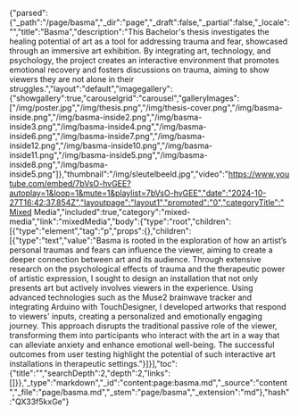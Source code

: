 {"parsed":{"_path":"/page/basma","_dir":"page","_draft":false,"_partial":false,"_locale":"","title":"Basma","description":"This Bachelor's thesis investigates the healing potential of art as a tool for addressing trauma and fear, showcased through an immersive art exhibition. By integrating art, technology, and psychology, the project creates an interactive environment that promotes emotional recovery and fosters discussions on trauma, aiming to show viewers they are not alone in their struggles.","layout":"default","imagegallery":{"showgallery":true,"carouselgrid":"carousel","galleryImages":["/img/poster.jpg","/img/thesis.png","/img/thesis-cover.png","/img/basma-inside.png","/img/basma-inside2.png","/img/basma-inside3.png","/img/basma-inside4.png","/img/basma-inside6.png","/img/basma-inside7.png","/img/basma-inside12.png","/img/basma-inside10.png","/img/basma-inside11.png","/img/basma-inside5.png","/img/basma-inside8.png","/img/basma-inside5.png"]},"thumbnail":"/img/sleutelbeeld.jpg","video":"https://www.youtube.com/embed/7bVsO-hvGEE?autoplay=1&loop=1&mute=1&playlist=7bVsO-hvGEE","date":"2024-10-27T16:42:37.854Z","layoutpage":"layout1","promoted":"0","categoryTitle":"Mixed Media","included":true,"category":"mixed-media","link":"mixedMedia","body":{"type":"root","children":[{"type":"element","tag":"p","props":{},"children":[{"type":"text","value":"Basma is rooted in the exploration of how an artist’s personal traumas and fears can influence the viewer, aiming to create a deeper connection between art and its audience. Through extensive research on the psychological effects of trauma and the therapeutic power of artistic expression, I sought to design an installation that not only presents art but actively involves viewers in the experience. Using advanced technologies such as the Muse2 brainwave tracker and integrating Arduino with TouchDesigner, I developed artworks that respond to viewers' inputs, creating a personalized and emotionally engaging journey. This approach disrupts the traditional passive role of the viewer, transforming them into participants who interact with the art in a way that can alleviate anxiety and enhance emotional well-being. The successful outcomes from user testing highlight the potential of such interactive art installations in therapeutic settings."}]}],"toc":{"title":"","searchDepth":2,"depth":2,"links":[]}},"_type":"markdown","_id":"content:page:basma.md","_source":"content","_file":"page/basma.md","_stem":"page/basma","_extension":"md"},"hash":"QX33f5kxGe"}